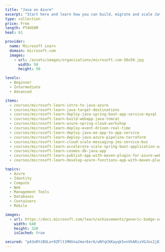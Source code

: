 ```yaml
---
title: "Java on Azure"
excerpt: "Start here and learn how you can build, migrate and scale Java applications on Azure leveraging Azure services, and using tools and frameworks that you know and love – Spring, Tomcat, WildFly, JBoss, WebLogic, WebSphere, Maven, Gradle, IntelliJ, Eclipse, Jenkins, Terraform etc."
type: collection
price: Free
length: PT4H50M
heat: 61

provider:
  name: Microsoft Learn
  domain: microsoft.com
  images:
    - url: /assets/images/organizations/microsoft.com-50x50.jpg
      width: 50
      height: 50

levels:
  - Beginner
  - Intermediate
  - Advanced

items:
  - courses/microsoft-learn-intro-to-java-azure
  - courses/microsoft-learn-java-target-destinations
  - courses/microsoft-learn-deploy-java-spring-boot-app-service-mysql
  - courses/microsoft-learn-build-webapp-java-tomcat
  - courses/microsoft-learn-azure-spring-cloud-workshop
  - courses/microsoft-learn-deploy-event-driven-real-time
  - courses/microsoft-learn-deploy-java-ee-app-to-app-service
  - courses/microsoft-learn-deploy-java-azure-pipeline-terraform
  - courses/microsoft-learn-cloud-scale-messaging-jms-service-bus
  - courses/microsoft-learn-accelerate-scale-spring-boot-application-azure-cache-redis
  - courses/microsoft-learn-cosmos-db-java-app
  - courses/microsoft-learn-publish-app-with-maven-plugin-for-azure-web-apps
  - courses/microsoft-learn-develop-azure-functions-app-with-maven-plugin

topics:
  - Azure
  - Identity
  - Compute
  - Web
  - Management Tools
  - Databases
  - Containers
  - Mobile

images:
  - url: https://docs.microsoft.com/learn/achievements/generic-badge-social.png
    width: 640
    height: 320
    isCached: true

secured: "p43oRYzBULo+9ZFlt1MHVna2mo+Eer6/wNYqCKKayqk5vnVhARixVGJos2j83v43fNfiQRN94FGQJWRe3BzSCQFZ2TDCItA7R/ylUlX+ICclXHsjlvTqjRdJFzcuZYNSLWgLLj+Znn9jnV625gBbpUKZ6c3CZ3PstfG4+82zFQ7CSURLqkRMk05p2vHv+8LfqCvj+6IDcoYVcB9sulIl5Q2/F6TIQGU/CqXJAaR8ryZidOWJOv8goHN1t5fEmLWpQk9Ygmkv5azaHFJHaux/ZfycdhoWc1eEAgT1eBijrRHQzadl6W3v0VyJKy1NAm02CerHo8PWddOUXqnvJwm9rLUHc8xbw6HWaVzC3kDZSC0=;+J7M3I2pUxlDJ2lZcApq+g=="
---
```


